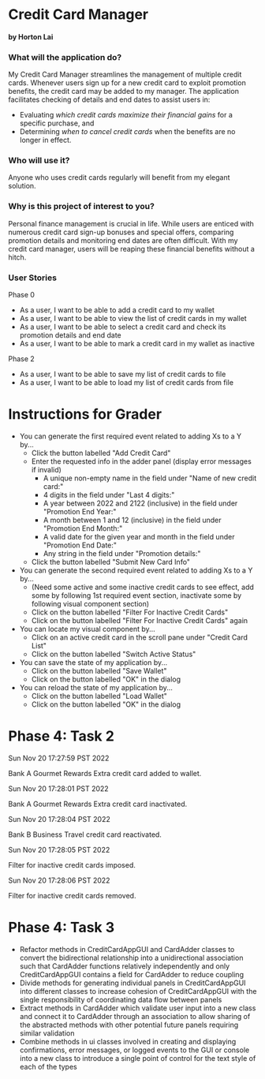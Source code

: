 # Credit Card Manager

#### by Horton Lai

### What will the application do?

My Credit Card Manager streamlines the management of multiple credit cards. Whenever users sign up for a new credit 
card to exploit promotion benefits, the credit card may be added to my manager. The application facilitates checking
of details and end dates to assist users in:
- Evaluating *which credit cards maximize their financial gains* for a specific purchase, and
- Determining *when to cancel credit cards* when the benefits are no longer in effect.

### Who will use it?

Anyone who uses credit cards regularly will benefit from my elegant solution.

### Why is this project of interest to you?

Personal finance management is crucial in life. While users are enticed with numerous credit card sign-up bonuses and 
special offers, comparing promotion details and monitoring end dates are often difficult. With my credit card manager,
users will be reaping these financial benefits without a hitch.

### User Stories

Phase 0
- As a user, I want to be able to add a credit card to my wallet
- As a user, I want to be able to view the list of credit cards in my wallet
- As a user, I want to be able to select a credit card and check its promotion details and end date
- As a user, I want to be able to mark a credit card in my wallet as inactive

Phase 2
- As a user, I want to be able to save my list of credit cards to file
- As a user, I want to be able to load my list of credit cards from file

# Instructions for Grader

- You can generate the first required event related to adding Xs to a Y by...
  - Click the button labelled "Add Credit Card"
  - Enter the requested info in the adder panel (display error messages if invalid)
    - A unique non-empty name in the field under "Name of new credit card:"
    - 4 digits in the field under "Last 4 digits:"
    - A year between 2022 and 2122 (inclusive) in the field under "Promotion End Year:"
    - A month between 1 and 12 (inclusive) in the field under "Promotion End Month:"
    - A valid date for the given year and month in the field under "Promotion End Date:"
    - Any string in the field under "Promotion details:"
  - Click the button labelled "Submit New Card Info"
- You can generate the second required event related to adding Xs to a Y by...
  - (Need some active and some inactive credit cards to see effect, add some by following 1st required event section,
    inactivate some by following visual component section)
  - Click on the button labelled "Filter For Inactive Credit Cards"
  - Click on the button labelled "Filter For Inactive Credit Cards" again
- You can locate my visual component by...
  - Click on an active credit card in the scroll pane under "Credit Card List"
  - Click on the button labelled "Switch Active Status"
- You can save the state of my application by...
  - Click on the button labelled "Save Wallet"
  - Click on the button labelled "OK" in the dialog
- You can reload the state of my application by...
  - Click on the button labelled "Load Wallet"
  - Click on the button labelled "OK" in the dialog

# Phase 4: Task 2

Sun Nov 20 17:27:59 PST 2022

Bank A Gourmet Rewards Extra credit card added to wallet.

Sun Nov 20 17:28:01 PST 2022

Bank A Gourmet Rewards Extra credit card inactivated.

Sun Nov 20 17:28:04 PST 2022

Bank B Business Travel credit card reactivated.

Sun Nov 20 17:28:05 PST 2022

Filter for inactive credit cards imposed.

Sun Nov 20 17:28:06 PST 2022

Filter for inactive credit cards removed.

# Phase 4: Task 3

- Refactor methods in CreditCardAppGUI and CardAdder classes to convert the bidirectional relationship into a 
unidirectional association such that CardAdder functions relatively independently and only CreditCardAppGUI contains
a field for CardAdder to reduce coupling
- Divide methods for generating individual panels in CreditCardAppGUI into different classes to increase cohesion
of CreditCardAppGUI with the single responsibility of coordinating data flow between panels
- Extract methods in CardAdder which validate user input into a new class and connect it to CardAdder through an 
association to allow sharing of the abstracted methods with other potential future panels requiring similar validation
- Combine methods in ui classes involved in creating and displaying confirmations, error messages, or logged events 
to the GUI or console into a new class to introduce a single point of control for the text style of each of the types